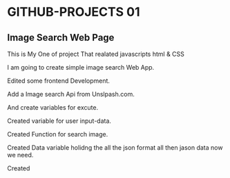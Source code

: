 # GITHUB-PROJECTS 01
## Image Search Web Page

This is My One of project That realated javascripts html & CSS

I am going to create simple image search Web App.

Edited some frontend Development.

Add a Image search Api from Unslpash.com.

And create variables for excute.

Created variable for user input-data.

Created  Function for search image.

Created Data variable holidng the all the json format all then jason data now we need.

Created